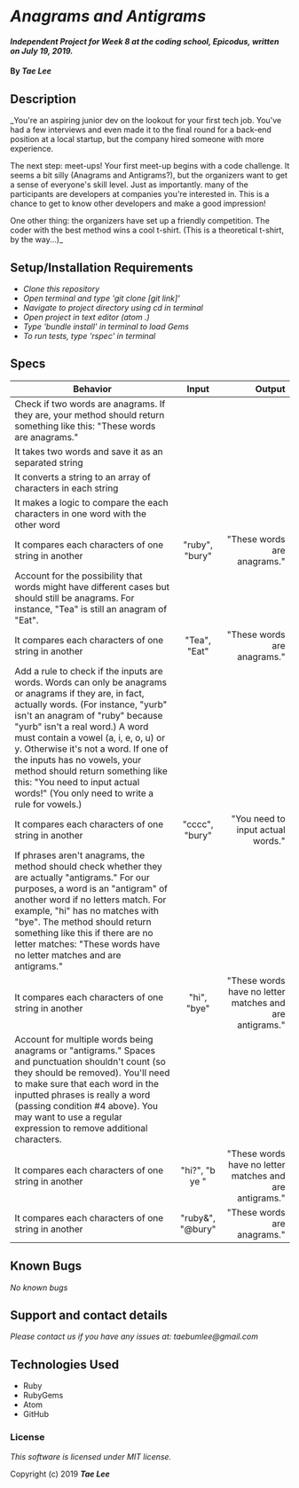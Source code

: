 # _Anagrams and Antigrams_

#### _Independent Project for Week 8 at the coding school, Epicodus, written on July 19, 2019._

#### By _**Tae Lee**_

## Description

_You're an aspiring junior dev on the lookout for your first tech job. You've had a few interviews and even made it to the final round for a back-end position at a local startup, but the company hired someone with more experience.

The next step: meet-ups! Your first meet-up begins with a code challenge. It seems a bit silly (Anagrams and Antigrams?), but the organizers want to get a sense of everyone's skill level. Just as importantly. many of the participants are developers at companies you're interested in. This is a chance to get to know other developers and make a good impression!

One other thing: the organizers have set up a friendly competition. The coder with the best method wins a cool t-shirt. (This is a theoretical t-shirt, by the way...)_

## Setup/Installation Requirements

* _Clone this repository_
* _Open terminal and type 'git clone [git link]'_
* _Navigate to project directory using cd in terminal_
* _Open project in text editor (atom .)_
* _Type 'bundle install' in terminal to load Gems_
* _To run tests, type 'rspec' in terminal_

## Specs
| Behavior      | Input         | Output |
| ------------- |:-------------:| ------:|
| Check if two words are anagrams. If they are, your method should return something like this: "These words are anagrams." |
| It takes two words and save it as an separated string |
| It converts a string to an array of characters in each string |
| It makes a logic to compare the each characters in one word with the other word |
| It compares each characters of one string in another | "ruby", "bury" | "These words are anagrams." |
| Account for the possibility that words might have different cases but should still be anagrams. For instance, "Tea" is still an anagram of "Eat". |
| It compares each characters of one string in another | "Tea", "Eat" | "These words are anagrams." |
| Add a rule to check if the inputs are words. Words can only be anagrams or anagrams if they are, in fact, actually words. (For instance, "yurb" isn't an anagram of "ruby" because "yurb" isn't a real word.) A word must contain a vowel (a, i, e, o, u) or y. Otherwise it's not a word. If one of the inputs has no vowels, your method should return something like this: "You need to input actual words!" (You only need to write a rule for vowels.) |
| It compares each characters of one string in another | "cccc", "bury" | "You need to input actual words." |
| If phrases aren't anagrams, the method should check whether they are actually "antigrams." For our purposes, a word is an "antigram" of another word if no letters match. For example, "hi" has no matches with "bye". The method should return something like this if there are no letter matches: "These words have no letter matches and are antigrams." |
| It compares each characters of one string in another | "hi", "bye" | "These words have no letter matches and are antigrams." |
| Account for multiple words being anagrams or "antigrams." Spaces and punctuation shouldn't count (so they should be removed). You'll need to make sure that each word in the inputted phrases is really a word (passing condition #4 above). You may want to use a regular expression to remove additional characters. |
| It compares each characters of one string in another | "hi?", "b ye " | "These words have no letter matches and are antigrams." |
| It compares each characters of one string in another | "ruby&", "@bury" | "These words are anagrams." |


## Known Bugs

_No known bugs_

## Support and contact details

_Please contact us if you have any issues at: taebumlee@gmail.com_

## Technologies Used

* Ruby
* RubyGems
* Atom
* GitHub

### License
_This software is licensed under MIT license._

Copyright (c) 2019 **_Tae Lee_**
